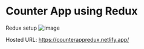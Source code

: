 # Counter App using Redux 
Redux setup 
![image](https://user-images.githubusercontent.com/67408018/187241394-1499bcd9-ab8b-4dea-b6a6-c27f73e1cc94.png)

Hosted URL: https://counterappredux.netlify.app/
